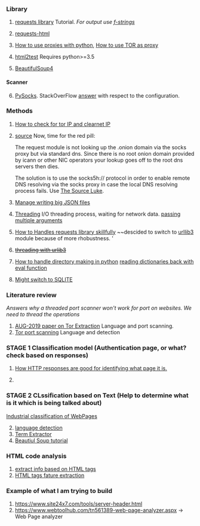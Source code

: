 ### Library

1. [requests library](https://realpython.com/python-requests/) Tutorial. *For output use [f-strings](https://realpython.com/python-f-strings/)*

2. [requests-html](https://requests.readthedocs.io/projects/requests-html/en/latest/)

3. [How to use proxies with python](https://blog.scrapinghub.com/python-requests-proxy), [How to use TOR as proxy](https://www.sylvaindurand.org/use-tor-with-python/) 

4. [html2test](https://pypi.org/project/html2text/) Requires python>=3.5

5. [BeautifulSoup4](https://www.crummy.com/software/BeautifulSoup/bs4/doc/)

#### Scanner
6. [PySocks](https://pypi.org/project/PySocks/). StackOverFlow [answer](https://tor.stackexchange.com/questions/716/how-to-connect-to-a-remote-socket-through-tor-in-python) with respect to the configuration.

### Methods
1. [How to check for tor IP and clearnet IP](https://stackoverflow.com/questions/30286293/make-requests-using-python-over-tor)
2. [source](https://gist.github.com/jefftriplett/9748036)
    Now, time for the red pill:

    The request module is not looking up the .onion domain via the socks proxy but via standard dns. Since there is no root onion domain provided by icann or other NIC operators your lookup goes off to the root dns servers then dies.

    The solution is to use the socks5h:// protocol in order to enable remote DNS resolving via the socks proxy in case the local DNS resolving process fails. Use [The Source Luke](https://github.com/kennethreitz/requests/blob/e3f89bf23c53b98593e4248054661472aacac820/requests/packages/urllib3/contrib/socks.py#L158).
    
3. [Manage writing big JSON files](https://stackoverflow.com/questions/39339044/how-to-write-large-json-data)

4. [Threading](https://www.youtube.com/watch?v=IEEhzQoKtQU) I/O threading process, waiting for network data. [passing multiple arguments](https://stackoverflow.com/questions/6785226/pass-multiple-parameters-to-concurrent-futures-executor-map)

5. [How to Handles requests library skillfully](https://stackabuse.com/the-python-requests-module/)
    ~~descided to switch to [urllib3](https://urllib3.readthedocs.io/en/latest/user-guide.html) module because of more rhobustness. '
6. ~~[threading with urlib3](https://stackoverflow.com/questions/3731379/example-urllib3-and-threading-in-python)~~

7. [How to handle directory making in python](https://realpython.com/working-with-files-in-python/#making-directories) [reading dictionaries back with eval function](https://stackoverflow.com/questions/11026959/writing-a-dict-to-txt-file-and-reading-it-back)

8. [Might switch to SQLITE](https://pythonspot.com/python-database-programming-sqlite-tutorial/)


### Literature review
*Answers why a threaded port scanner won't work for port on websites. We need to thread the operations*
1. [AUG-2019 paper on Tor Extraction](https://dl.acm.org/ft_gateway.cfm?id=3341486&type=pdf) Language and port scanning.
2. [Tor port scanning](https://arxiv.org/pdf/1308.6768.pdf) Language and detection

### STAGE 1 Classification model (Authentication page, or what? check based on responses)
1. [How HTTP responses are good for identifying what page it is.](https://searchengineland.com/the-ultimate-guide-to-http-status-codes-and-headers-for-seo-302786)

2. 

### STAGE 2 CLssification based on Text (Help to determine what is it which is being talked about)
[Industrial classification of WebPages](https://towardsdatascience.com/industrial-classification-of-websites-by-machine-learning-with-hands-on-python-3761b1b530f1)

2. [language detection](https://spacy.io/universe/project/spacy_cld)
3. [Term Extractor](https://github.com/kevinlu1248/pyate)
4. [Beautiul Soup tutorial](https://www.pluralsight.com/guides/extracting-data-html-beautifulsoup)

### HTML code analysis
1. [extract info based on HTML tags](http://ijcsit.com/docs/Volume%207/vol7issue2/ijcsit2016070218.pdf)
2. [HTML tags fature extraction](https://www.researchgate.net/publication/220419545_Webpage_Classification_based_on_Compound_of_Using_HTML_Features_URL_Features_and_Features_of_Sibling_Pages)

### Example of what I am trying to build
1. https://www.site24x7.com/tools/server-header.html
2. https://www.webtoolhub.com/tn561389-web-page-analyzer.aspx -> Web Page analyzer
